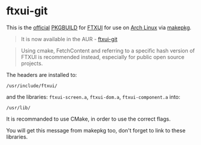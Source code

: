 ftxui-git
=========

This is the [official] [PKGBUILD] for [FTXUI] for use on [Arch Linux] via
[makepkg].

> It is now available in the AUR - [ftxui-git]

> Using cmake, FetchContent and referring to a specific hash version of FTXUI is recommended instead, especially for public open source projects.

The headers are installed to:
```
/usr/include/ftxui/
````
and the libraries: `ftxui-screen.a`, `ftxui-dom.a`, `ftxui-component.a` into:
```
/usr/lib/
```

It is recommanded to use CMake, in order to use the correct flags.

You will get this message from makepkg too, don't forget to link to these
libraries.

[Arch Linux]: https://archlinux.org/
[FTXUI]: https://github.com/ArthurSonzogni/FTXUI
[PKGBUILD]: https://wiki.archlinux.org/title/PKGBUILD
[makepkg]: https://wiki.archlinux.org/title/makepkg
[official]:https://github.com/ArthurSonzogni/FTXUI/issues/110
[pacman]: https://wiki.archlinux.org/title/pacman
[ftxui-git]: https://aur.archlinux.org/packages/ftxui-git/
